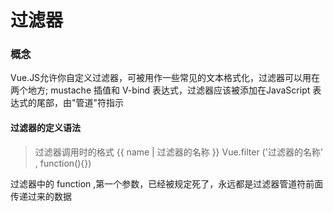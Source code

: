 # 过滤器

### 概念

Vue.JS允许你自定义过滤器，可被用作一些常见的文本格式化，过滤器可以用在两个地方; mustache 插值和 V-bind 表达式，过滤器应该被添加在JavaScript 表达式的尾部，由"管道"符指示

#### 过滤器的定义语法

> 过滤器调用时的格式  {{ name | 过滤器的名称 }}
> Vue.filter ('过滤器的名称' , function(){})

过滤器中的 function ,第一个参数，已经被规定死了，永远都是过滤器管道符前面传递过来的数据
